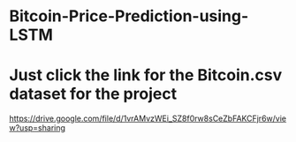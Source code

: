 # Bitcoin-Price-Prediction-using-LSTM


# Just click the link for the Bitcoin.csv dataset for the project

https://drive.google.com/file/d/1vrAMvzWEi_SZ8f0rw8sCeZbFAKCFjr6w/view?usp=sharing 
